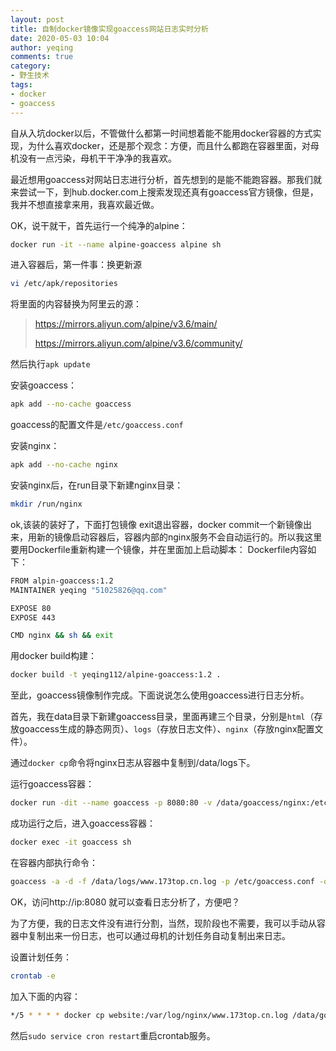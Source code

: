 ```yaml
---
layout: post
title: 自制docker镜像实现goaccess网站日志实时分析
date: 2020-05-03 10:04
author: yeqing
comments: true
category: 
- 野生技术
tags: 
- docker
- goaccess
---
```

自从入坑docker以后，不管做什么都第一时间想着能不能用docker容器的方式实现，为什么喜欢docker，还是那个观念：方便，而且什么都跑在容器里面，对母机没有一点污染，母机干干净净的我喜欢。

最近想用goaccess对网站日志进行分析，首先想到的是能不能跑容器。那我们就来尝试一下，到hub.docker.com上搜索发现还真有goaccess官方镜像，但是，我并不想直接拿来用，我喜欢最近做。

OK，说干就干，首先运行一个纯净的alpine：
```bash
docker run -it --name alpine-goaccess alpine sh
```
进入容器后，第一件事：换更新源
```bash
vi /etc/apk/repositories
```
将里面的内容替换为阿里云的源：
> https://mirrors.aliyun.com/alpine/v3.6/main/
>
> https://mirrors.aliyun.com/alpine/v3.6/community/

然后执行`apk update`

安装goaccess：
```bash
apk add --no-cache goaccess
```
goaccess的配置文件是`/etc/goaccess.conf`

安装nginx：
```bash
apk add --no-cache nginx
```
安装nginx后，在run目录下新建nginx目录：
```bash
mkdir /run/nginx
```
ok,该装的装好了，下面打包镜像
exit退出容器，docker commit一个新镜像出来，用新的镜像启动容器后，容器内部的nginx服务不会自动运行的。所以我这里要用Dockerfile重新构建一个镜像，并在里面加上启动脚本：
Dockerfile内容如下：
```bash
FROM alpin-goaccess:1.2
MAINTAINER yeqing "51025826@qq.com"

EXPOSE 80
EXPOSE 443

CMD nginx && sh && exit
```
用docker build构建：
```bash
docker build -t yeqing112/alpine-goaccess:1.2 .
```
至此，goaccess镜像制作完成。下面说说怎么使用goaccess进行日志分析。

首先，我在data目录下新建goaccess目录，里面再建三个目录，分别是`html`（存放goaccess生成的静态网页）、`logs`（存放日志文件）、`nginx`（存放nginx配置文件）。

通过`docker cp`命令将nginx日志从容器中复制到/data/logs下。

运行goaccess容器：
```bash
docker run -dit --name goaccess -p 8080:80 -v /data/goaccess/nginx:/etc/nginx -v /data/goaccess/html:/data/html -v /data/goaccess/logs:/data/logs -v /etc/localtime:/etc/localtime:ro yeqing112/alpine-goaccess:1.2
```
成功运行之后，进入goaccess容器：
```bash
docker exec -it goaccess sh
```
在容器内部执行命令：
```bash
goaccess -a -d -f /data/logs/www.173top.cn.log -p /etc/goaccess.conf -o /data/html/index.html --real-time-html --daemonize --time-format='%H:%M:%S' --date-format='%d%b%Y' --log-format=COMBINED
```
OK，访问http://ip:8080 就可以查看日志分析了，方便吧？

为了方便，我的日志文件没有进行分割，当然，现阶段也不需要，我可以手动从容器中复制出来一份日志，也可以通过母机的计划任务自动复制出来日志。

设置计划任务：
```bash
crontab -e
```
加入下面的内容：
```bash
*/5 * * * * docker cp website:/var/log/nginx/www.173top.cn.log /data/goaccess/logs/  #每5分钟从容器中复制日志到/data/goaccess/logs目录下
```
然后`sudo service cron restart`重启crontab服务。
